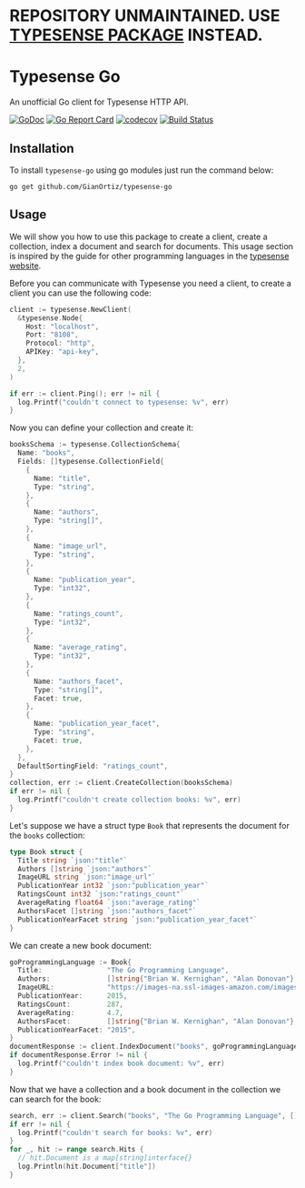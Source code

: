 # REPOSITORY UNMAINTAINED. USE [TYPESENSE PACKAGE](https://github.com/typesense/typesense-go) INSTEAD.

# Typesense Go

An unofficial Go client for Typesense HTTP API.

[![GoDoc](https://godoc.org/github.com/GianOrtiz/typesense-go?status.svg)](https://pkg.go.dev/github.com/GianOrtiz/typesense-go)
[![Go Report Card](https://goreportcard.com/badge/github.com/GianOrtiz/typesense-go)](https://goreportcard.com/report/github.com/GianOrtiz/typesense-go)
[![codecov](https://codecov.io/gh/GianOrtiz/typesense-go/branch/master/graph/badge.svg)](https://codecov.io/gh/GianOrtiz/typesense-go)
[![Build Status](https://travis-ci.com/GianOrtiz/typesense-go.svg?branch=master)](https://travis-ci.com/GianOrtiz/typesense-go)

## Installation

To install `typesense-go` using go modules just run the command below:

```
go get github.com/GianOrtiz/typesense-go
```

## Usage

We will show you how to use this package to create a client, create a collection, index a document and search for documents. This usage section is inspired by the guide for other programming languages in the [typesense website](https://typesense.org/docs/0.11.2/guide/).

Before you can communicate with Typesense you need a client, to create a client you can use the following code:

```go
client := typesense.NewClient(
  &typesense.Node{
    Host: "localhost",
    Port: "8108",
    Protocol: "http",
    APIKey: "api-key",
  },
  2,
)

if err := client.Ping(); err != nil {
  log.Printf("couldn't connect to typesense: %v", err)
}
```

Now you can define your collection and create it:

```go
booksSchema := typesense.CollectionSchema{
  Name: "books",
  Fields: []typesense.CollectionField{
    {
      Name: "title",
      Type: "string",
    },
    {
      Name: "authors",
      Type: "string[]",
    },
    {
      Name: "image_url",
      Type: "string",
    },
    {
      Name: "publication_year",
      Type: "int32",
    },
    {
      Name: "ratings_count",
      Type: "int32",
    },
    {
      Name: "average_rating",
      Type: "int32",
    },
    {
      Name: "authors_facet",
      Type: "string[]",
      Facet: true,
    },
    {
      Name: "publication_year_facet",
      Type: "string",
      Facet: true,
    },
  },
  DefaultSortingField: "ratings_count",
}
collection, err := client.CreateCollection(booksSchema)
if err != nil {
  log.Printf("couldn't create collection books: %v", err)
}
```

Let's suppose we have a struct type `Book` that represents the document for the `books` collection:

```go
type Book struct {
  Title string `json:"title"`
  Authors []string `json:"authors"`
  ImageURL string `json:"image_url"`
  PublicationYear int32 `json:"publication_year"`
  RatingsCount int32 `json:"ratings_count"`
  AverageRating float64 `json:"average_rating"`
  AuthorsFacet []string `json:"authors_facet"`
  PublicationYearFacet string `json:"publication_year_facet"`
}
```

We can create a new book document:

```go
goProgrammingLanguage := Book{
  Title:                "The Go Programming Language",
  Authors:              []string{"Brian W. Kernighan", "Alan Donovan"},
  ImageURL:             "https://images-na.ssl-images-amazon.com/images/I/41aSIiETPPL.jpg",
  PublicationYear:      2015,
  RatingsCount:         287,
  AverageRating:        4.7,
  AuthorsFacet:         []string{"Brian W. Kernighan", "Alan Donovan"},
  PublicationYearFacet: "2015",
}
documentResponse := client.IndexDocument("books", goProgrammingLanguage)
if documentResponse.Error != nil {
  log.Printf("couldn't index book document: %v", err)
}
```

Now that we have a collection and a book document in the collection we can search for the book:

```go
search, err := client.Search("books", "The Go Programming Language", []string{"title"}, nil)
if err != nil {
  log.Printf("couldn't search for books: %v", err)
}
for _, hit := range search.Hits {
  // hit.Document is a map[string]interface{}
  log.Println(hit.Document["title"])
}
```
